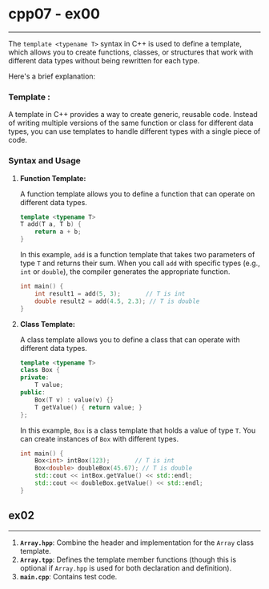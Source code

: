 # cpp07 - ex00
------

The `template <typename T>` syntax in C++ is used to define a template, which allows you to create functions, classes, or structures that work with different data types without being rewritten for each type.

Here's a brief explanation:

### Template :

A template in C++ provides a way to create generic, reusable code. Instead of writing multiple versions of the same function or class for different data types, you can use templates to handle different types with a single piece of code.

### Syntax and Usage

1. **Function Template:**

   A function template allows you to define a function that can operate on different data types.

   ```cpp
   template <typename T>
   T add(T a, T b) {
       return a + b;
   }
   ```

   In this example, `add` is a function template that takes two parameters of type `T` and returns their sum. When you call `add` with specific types (e.g., `int` or `double`), the compiler generates the appropriate function.

   ```cpp
   int main() {
       int result1 = add(5, 3);       // T is int
       double result2 = add(4.5, 2.3); // T is double
   }
   ```

2. **Class Template:**

   A class template allows you to define a class that can operate with different data types.

   ```cpp
   template <typename T>
   class Box {
   private:
       T value;
   public:
       Box(T v) : value(v) {}
       T getValue() { return value; }
   };
   ```

   In this example, `Box` is a class template that holds a value of type `T`. You can create instances of `Box` with different types.

   ```cpp
   int main() {
       Box<int> intBox(123);       // T is int
       Box<double> doubleBox(45.67); // T is double
       std::cout << intBox.getValue() << std::endl;
       std::cout << doubleBox.getValue() << std::endl;
   }
   ```


## ex02
------

1. **`Array.hpp`**: Combine the header and implementation for the `Array` class template.
2. **`Array.tpp`**: Defines the template member functions (though this is optional if `Array.hpp` is used for both declaration and definition).
3. **`main.cpp`**: Contains test code.
